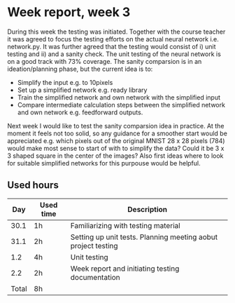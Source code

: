 # Week report, week 3

During this week the testing was initiated. Together with the course teacher it was agreed to focus the testing efforts on the actual neural network i.e. network.py. It was further agreed that the testing would consist of i) unit testing and ii) and a sanity check. The unit testing of the neural network is on a good track with 73% coverage. The sanity comparsion is in an ideation/planning phase, but the current idea is to:

* Simplify the input e.g. to 10pixels
* Set up a simplified network e.g. ready library
* Train the simplified network and own network with the simplified input
* Compare intermediate calculation steps between the simplified network and own network e.g. feedforward outputs.

Next week I would like to test the sanity comparsion idea in practice. At the moment it feels not too solid, so any guidance for a smoother start would be appreciated e.g. which pixels out of the original MNIST 28 x 28 pixels (784) would make most sense to start of with to simplify the data? Could it be 3 x 3 shaped square in the center of the images? Also first ideas where to look for suitable simplified networks for this purpouse would be helpful.

## Used hours

| Day   | Used time | Description                  |
| ----- | --------- | ---------------------------- |
| 30.1  | 1h        | Familiarizing with testing material      |
| 31.1  | 2h        | Setting up unit tests. Planning meeting aobut project testing              |
| 1.2  | 4h        | Unit testing |
| 2.2  | 2h        | Week report and initiating testing documentation |
| Total | 8h        |                              |
